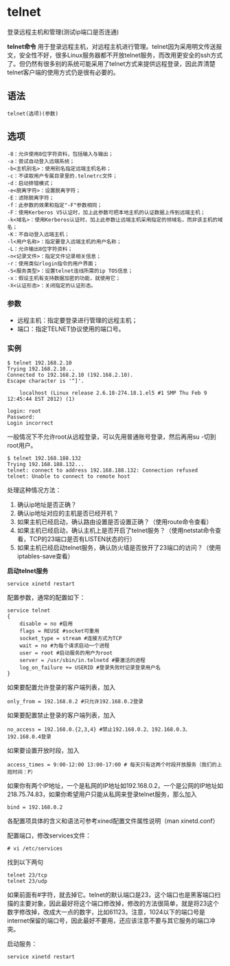 telnet
===

登录远程主机和管理(测试ip端口是否连通)


**telnet命令** 用于登录远程主机，对远程主机进行管理。telnet因为采用明文传送报文，安全性不好，很多Linux服务器都不开放telnet服务，而改用更安全的ssh方式了。但仍然有很多别的系统可能采用了telnet方式来提供远程登录，因此弄清楚telnet客户端的使用方式仍是很有必要的。

## 语法

```
telnet(选项)(参数)
```

## 选项

```
-8：允许使用8位字符资料，包括输入与输出；
-a：尝试自动登入远端系统；
-b<主机别名>：使用别名指定远端主机名称；
-c：不读取用户专属目录里的.telnetrc文件；
-d：启动排错模式；
-e<脱离字符>：设置脱离字符；
-E：滤除脱离字符；
-f：此参数的效果和指定"-F"参数相同；
-F：使用Kerberos V5认证时，加上此参数可把本地主机的认证数据上传到远端主机；
-k<域名>：使用Kerberos认证时，加上此参数让远端主机采用指定的领域名，而非该主机的域名；
-K：不自动登入远端主机；
-l<用户名称>：指定要登入远端主机的用户名称；
-L：允许输出8位字符资料；
-n<记录文件>：指定文件记录相关信息；
-r：使用类似rlogin指令的用户界面；
-S<服务类型>：设置telnet连线所需的ip TOS信息；
-x：假设主机有支持数据加密的功能，就使用它；
-X<认证形态>：关闭指定的认证形态。
```

### 参数

*   远程主机：指定要登录进行管理的远程主机；
*   端口：指定TELNET协议使用的端口号。

### 实例

```
$ telnet 192.168.2.10
Trying 192.168.2.10...
Connected to 192.168.2.10 (192.168.2.10).
Escape character is '^]'.

    localhost (Linux release 2.6.18-274.18.1.el5 #1 SMP Thu Feb 9 12:45:44 EST 2012) (1)

login: root
Password:
Login incorrect
```

一般情况下不允许root从远程登录，可以先用普通账号登录，然后再用su -切到root用户。

```
$ telnet 192.168.188.132
Trying 192.168.188.132...
telnet: connect to address 192.168.188.132: Connection refused
telnet: Unable to connect to remote host
```

处理这种情况方法：

1. 确认ip地址是否正确？
1. 确认ip地址对应的主机是否已经开机？
1. 如果主机已经启动，确认路由设置是否设置正确？（使用route命令查看）
1. 如果主机已经启动，确认主机上是否开启了telnet服务？（使用netstat命令查看，TCP的23端口是否有LISTEN状态的行）
1. 如果主机已经启动telnet服务，确认防火墙是否放开了23端口的访问？（使用iptables-save查看）

**启动telnet服务**

```
service xinetd restart
```

配置参数，通常的配置如下：

```
service telnet
{
    disable = no #启用
    flags = REUSE #socket可重用
    socket_type = stream #连接方式为TCP
    wait = no #为每个请求启动一个进程
    user = root #启动服务的用户为root
    server = /usr/sbin/in.telnetd #要激活的进程
    log_on_failure += USERID #登录失败时记录登录用户名
}
```

如果要配置允许登录的客户端列表，加入
```
only_from = 192.168.0.2 #只允许192.168.0.2登录
```
如果要配置禁止登录的客户端列表，加入
```
no_access = 192.168.0.{2,3,4} #禁止192.168.0.2、192.168.0.3、192.168.0.4登录
```
如果要设置开放时段，加入
```
access_times = 9:00-12:00 13:00-17:00 # 每天只有这两个时段开放服务（我们的上班时间：P）
```

如果你有两个IP地址，一个是私网的IP地址如192.168.0.2，一个是公网的IP地址如218.75.74.83，如果你希望用户只能从私网来登录telnet服务，那么加入
```
bind = 192.168.0.2
```

各配置项具体的含义和语法可参考xined配置文件属性说明（man xinetd.conf）

配置端口，修改services文件：

```
# vi /etc/services
```

找到以下两句

```
telnet 23/tcp
telnet 23/udp
```

如果前面有#字符，就去掉它。telnet的默认端口是23，这个端口也是黑客端口扫描的主要对象，因此最好将这个端口修改掉，修改的方法很简单，就是将23这个数字修改掉，改成大一点的数字，比如61123。注意，1024以下的端口号是internet保留的端口号，因此最好不要用，还应该注意不要与其它服务的端口冲突。

启动服务：
```
service xinetd restart
```


